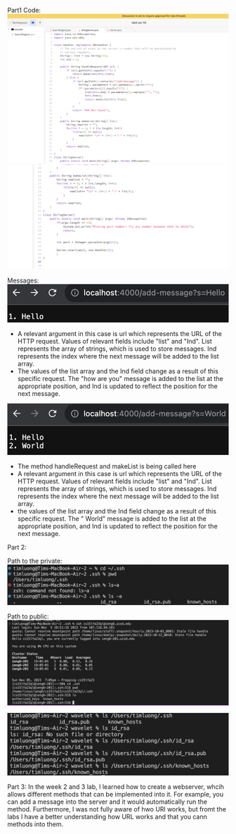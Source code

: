 Part1 Code:
![image](s7.png) 
![image](s8.png)

Messages:
![image](screen4.png) 
- A relevant argument in this case is url which represents the URL of the HTTP request. Values of relevant fields include "list" and "Ind". List represents the array of strings, which is used to store messages. Ind represents the index where the next message will be added to the list array.
- The values of the list array and the Ind field change as a result of this specific request. The "how are you" message is added to the list at the appropriate position, and Ind is updated to reflect the position for the next message.

![image](screen5.png) 
- The method handleRequest and makeList is being called here
- A relevant argument in this case is url which represents the URL of the HTTP request. Values of relevant fields include "list" and "Ind". List represents the array of strings, which is used to store messages. Ind represents the index where the next message will be added to the list array.
- the values of the list array and the Ind field change as a result of this specific request. The " World" message is added to the list at the appropriate position, and Ind is updated to reflect the position for the next message.

Part 2:

Path to the private:
![image](screen6.png)

Path to public:
![image](screen7.png)



![image](s13.png)








Part 3:
In the week 2 and 3 lab, I learned how to create a webserver, whcih allows different methods that can be implemented into it. For example, you can add a message into the server and it would automatically run the method. Furthermore, I was not fully aware of hwo URl works, but fromt the labs I have a better understanding how URL works and that you cann methods into them. 
